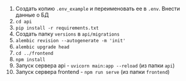 1) Создать копию `.env_example` и переименовать ее  в `.env`. Внести данные о БД
2) `cd api`
3) `pip install -r requirements.txt`
4) Создать папку `versions` в `api/migrations`
5) `alembic revision --autogenerate -m 'init'`
6) `alembic upgrade head`
7) `cd ../frontend`
8) `npm install`
9) Запуск сервера api - `uvicorn main:app --reload` (из папки `api`)
10) Запуск сервера frontend - `npm run serve` (из папки `frontend`)
